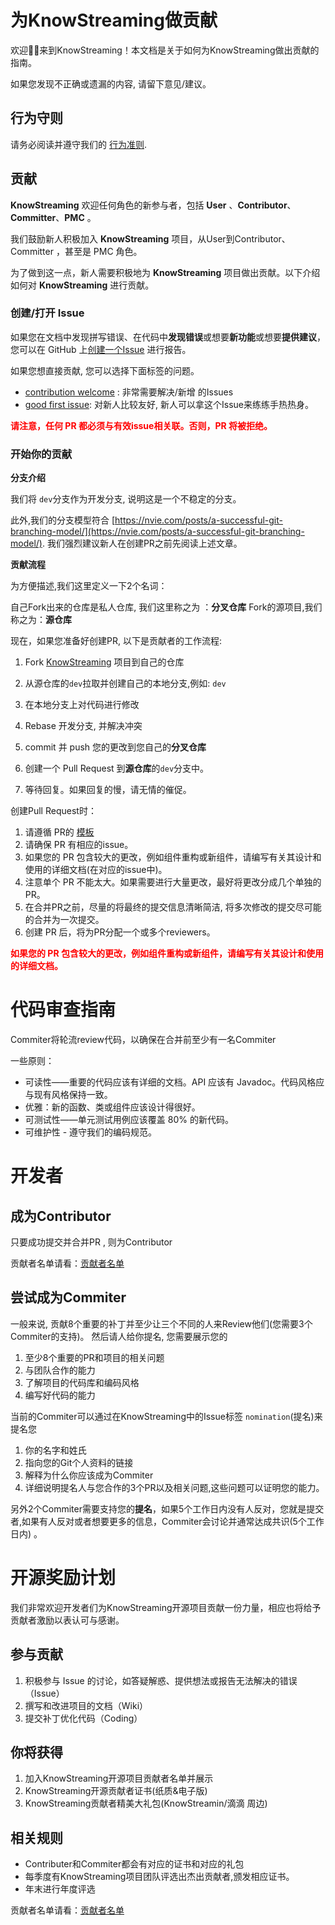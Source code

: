 


# 为KnowStreaming做贡献


欢迎👏🏻来到KnowStreaming！本文档是关于如何为KnowStreaming做出贡献的指南。

如果您发现不正确或遗漏的内容, 请留下意见/建议。

## 行为守则
请务必阅读并遵守我们的 [行为准则](./CODE_OF_CONDUCT.md).



## 贡献

**KnowStreaming** 欢迎任何角色的新参与者，包括 **User** 、**Contributor**、**Committer**、**PMC** 。

我们鼓励新人积极加入 **KnowStreaming** 项目，从User到Contributor、Committer ，甚至是 PMC 角色。

为了做到这一点，新人需要积极地为 **KnowStreaming** 项目做出贡献。以下介绍如何对 **KnowStreaming** 进行贡献。


### 创建/打开  Issue

如果您在文档中发现拼写错误、在代码中**发现错误**或想要**新功能**或想要**提供建议**，您可以在 GitHub 上[创建一个Issue](https://github.com/didi/KnowStreaming/issues/new/choose) 进行报告。


如果您想直接贡献, 您可以选择下面标签的问题。

- [contribution welcome](https://github.com/didi/KnowStreaming/labels/contribution%20welcome) : 非常需要解决/新增  的Issues
- [good first issue](https://github.com/didi/KnowStreaming/labels/good%20first%20issue): 对新人比较友好, 新人可以拿这个Issue来练练手热热身。

<font color=red ><b> 请注意，任何 PR 都必须与有效issue相关联。否则，PR 将被拒绝。</b></font>



### 开始你的贡献

**分支介绍**

我们将 `dev`分支作为开发分支, 说明这是一个不稳定的分支。

此外,我们的分支模型符合 [https://nvie.com/posts/a-successful-git-branching-model/](https://nvie.com/posts/a-successful-git-branching-model/). 我们强烈建议新人在创建PR之前先阅读上述文章。



**贡献流程**

为方便描述,我们这里定义一下2个名词：

自己Fork出来的仓库是私人仓库, 我们这里称之为 ：**分叉仓库**
Fork的源项目,我们称之为：**源仓库**


现在，如果您准备好创建PR, 以下是贡献者的工作流程:

1. Fork [KnowStreaming](https://github.com/didi/KnowStreaming) 项目到自己的仓库

2. 从源仓库的`dev`拉取并创建自己的本地分支,例如: `dev`
3. 在本地分支上对代码进行修改
4. Rebase 开发分支, 并解决冲突
5. commit 并 push 您的更改到您自己的**分叉仓库**
6. 创建一个 Pull Request 到**源仓库**的`dev`分支中。
7. 等待回复。如果回复的慢，请无情的催促。



创建Pull Request时：

1. 请遵循 PR的 [模板](./.github/PULL_REQUEST_TEMPLATE.md)
2. 请确保 PR 有相应的issue。
3. 如果您的 PR 包含较大的更改，例如组件重构或新组件，请编写有关其设计和使用的详细文档(在对应的issue中)。
4. 注意单个 PR 不能太大。如果需要进行大量更改，最好将更改分成几个单独的 PR。
5. 在合并PR之前，尽量的将最终的提交信息清晰简洁, 将多次修改的提交尽可能的合并为一次提交。
6. 创建 PR 后，将为PR分配一个或多个reviewers。


<font color=red><b>如果您的 PR 包含较大的更改，例如组件重构或新组件，请编写有关其设计和使用的详细文档。</b></font>


# 代码审查指南

Commiter将轮流review代码，以确保在合并前至少有一名Commiter

一些原则：

- 可读性——重要的代码应该有详细的文档。API 应该有 Javadoc。代码风格应与现有风格保持一致。
- 优雅：新的函数、类或组件应该设计得很好。
- 可测试性——单元测试用例应该覆盖 80% 的新代码。
- 可维护性 - 遵守我们的编码规范。


# 开发者

## 成为Contributor

只要成功提交并合并PR , 则为Contributor

贡献者名单请看：[贡献者名单](./docs/contributer_guide/开发者名单.md)

## 尝试成为Commiter

一般来说, 贡献8个重要的补丁并至少让三个不同的人来Review他们(您需要3个Commiter的支持)。
然后请人给你提名, 您需要展示您的

1. 至少8个重要的PR和项目的相关问题
2. 与团队合作的能力
3. 了解项目的代码库和编码风格
4. 编写好代码的能力

当前的Commiter可以通过在KnowStreaming中的Issue标签 `nomination`(提名)来提名您

1. 你的名字和姓氏
2. 指向您的Git个人资料的链接
3. 解释为什么你应该成为Commiter
4. 详细说明提名人与您合作的3个PR以及相关问题,这些问题可以证明您的能力。

另外2个Commiter需要支持您的**提名**，如果5个工作日内没有人反对，您就是提交者,如果有人反对或者想要更多的信息，Commiter会讨论并通常达成共识(5个工作日内) 。


# 开源奖励计划


我们非常欢迎开发者们为KnowStreaming开源项目贡献一份力量，相应也将给予贡献者激励以表认可与感谢。


## 参与贡献

1. 积极参与 Issue 的讨论，如答疑解惑、提供想法或报告无法解决的错误（Issue）
2. 撰写和改进项目的文档（Wiki）
3. 提交补丁优化代码（Coding）


## 你将获得

1. 加入KnowStreaming开源项目贡献者名单并展示
2. KnowStreaming开源贡献者证书(纸质&电子版)
3. KnowStreaming贡献者精美大礼包(KnowStreamin/滴滴  周边)


## 相关规则

- Contributer和Commiter都会有对应的证书和对应的礼包
- 每季度有KnowStreaming项目团队评选出杰出贡献者,颁发相应证书。
- 年末进行年度评选

贡献者名单请看：[贡献者名单](./docs/contributer_guide/开发者名单.md)